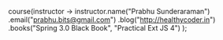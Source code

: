  course(instructor -> 
      instructor.name("Prabhu Sunderaraman")
            .email("prabhu.bits@gmail.com")
            .blog("http://healthycoder.in")
            .books("Spring 3.0 Black Book", "Practical Ext JS 4")
    );
